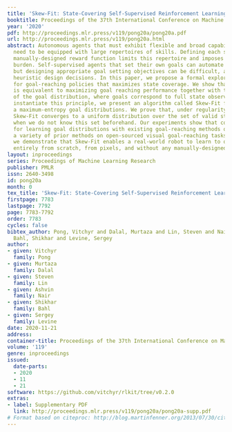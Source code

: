 ```yaml
---
title: 'Skew-Fit: State-Covering Self-Supervised Reinforcement Learning'
booktitle: Proceedings of the 37th International Conference on Machine Learning
year: '2020'
pdf: http://proceedings.mlr.press/v119/pong20a/pong20a.pdf
url: http://proceedings.mlr.press/v119/pong20a.html
abstract: Autonomous agents that must exhibit flexible and broad capabilities will
  need to be equipped with large repertoires of skills. Defining each skill with a
  manually-designed reward function limits this repertoire and imposes a manual engineering
  burden. Self-supervised agents that set their own goals can automate this process,
  but designing appropriate goal setting objectives can be difficult, and often involves
  heuristic design decisions. In this paper, we propose a formal exploration objective
  for goal-reaching policies that maximizes state coverage. We show that this objective
  is equivalent to maximizing goal reaching performance together with the entropy
  of the goal distribution, where goals correspond to full state observations. To
  instantiate this principle, we present an algorithm called Skew-Fit for learning
  a maximum-entropy goal distributions. We prove that, under regularity conditions,
  Skew-Fit converges to a uniform distribution over the set of valid states, even
  when we do not know this set beforehand. Our experiments show that combining Skew-Fit
  for learning goal distributions with existing goal-reaching methods outperforms
  a variety of prior methods on open-sourced visual goal-reaching tasks. Moreover,
  we demonstrate that Skew-Fit enables a real-world robot to learn to open a door,
  entirely from scratch, from pixels, and without any manually-designed reward function.
layout: inproceedings
series: Proceedings of Machine Learning Research
publisher: PMLR
issn: 2640-3498
id: pong20a
month: 0
tex_title: 'Skew-Fit: State-Covering Self-Supervised Reinforcement Learning'
firstpage: 7783
lastpage: 7792
page: 7783-7792
order: 7783
cycles: false
bibtex_author: Pong, Vitchyr and Dalal, Murtaza and Lin, Steven and Nair, Ashvin and
  Bahl, Shikhar and Levine, Sergey
author:
- given: Vitchyr
  family: Pong
- given: Murtaza
  family: Dalal
- given: Steven
  family: Lin
- given: Ashvin
  family: Nair
- given: Shikhar
  family: Bahl
- given: Sergey
  family: Levine
date: 2020-11-21
address: 
container-title: Proceedings of the 37th International Conference on Machine Learning
volume: '119'
genre: inproceedings
issued:
  date-parts:
  - 2020
  - 11
  - 21
software: https://github.com/vitchyr/rlkit/tree/v0.2.0
extras:
- label: Supplementary PDF
  link: http://proceedings.mlr.press/v119/pong20a/pong20a-supp.pdf
# Format based on citeproc: http://blog.martinfenner.org/2013/07/30/citeproc-yaml-for-bibliographies/
---
```

